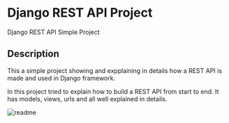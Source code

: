 # Django REST API Project

Django REST API Simple Project

## Description
This a simple project showing and expplaining in details how a REST API is made and used in Django framework. 

In this project tried to explain how to build a REST API from start to end.
It has models, views, urls and all well explained in details.

![readme](https://user-images.githubusercontent.com/54108967/231875779-7cf2a3db-1951-4fb7-aa10-4f507995d760.jpg)
